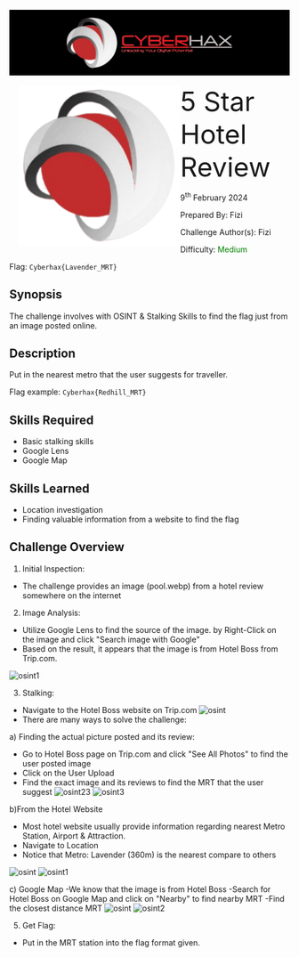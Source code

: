 ![img](../../assets/banner.png)

<img src="../../assets/cyberhax.png" style="margin-left: 20px; zoom: 80%;" align=left />
<font size="10">5 Star Hotel Review</font>

9<sup>th</sup> February 2024

​Prepared By: Fizi

​Challenge Author(s): Fizi

​Difficulty: <font color=green>Medium</font>

Flag: `Cyberhax{Lavender_MRT}`

## Synopsis

The challenge involves with OSINT & Stalking Skills to find the flag just from an image posted online.

## Description

Put in the nearest metro that the user suggests for traveller.

Flag example: `Cyberhax{Redhill_MRT}`


## Skills Required

- Basic stalking skills
- Google Lens 
- Google Map

## Skills Learned

- Location investigation
- Finding valuable information from a website to find the flag

## Challenge Overview

1. Initial Inspection:
  - The challenge provides an image (pool.webp) from a hotel review somewhere on the internet

2. Image Analysis:
  - Utilize Google Lens to find the source of the image. by Right-Click on the image and click "Search image with Google"
  - Based on the result, it appears that the image is from Hotel Boss from Trip.com.

![osint1](https://github.com/FROST8ytes/Cyberhax-Hacking-101/assets/131322679/3541c9e1-6fe0-4168-b7b9-f05856ac6109)


3. Stalking:
  - Navigate to the Hotel Boss website on Trip.com
    ![osint](https://github.com/FROST8ytes/Cyberhax-Hacking-101/assets/131322679/3eadd334-d502-4634-bfc1-80e6dbc4ec16)
  - There are many ways to solve the challenge:

a) Finding the actual picture posted and its review:
- Go to Hotel Boss page on Trip.com and click "See All Photos" to find the user posted image
- Click on the User Upload 
- Find the exact image and its reviews to find the MRT that the user suggest
![osint23](https://github.com/FROST8ytes/Cyberhax-Hacking-101/assets/131322679/04573c0a-c2d8-4e09-a166-4495ef66db6e)
![osint3](https://github.com/FROST8ytes/Cyberhax-Hacking-101/assets/131322679/c64cd5f8-fd73-4669-b433-ca6032570b22)

b)From the Hotel Website
- Most hotel website usually provide information regarding nearest Metro Station, Airport & Attraction.
- Navigate to Location
- Notice that Metro: Lavender (360m) is the nearest compare to others
  
![osint](https://github.com/FROST8ytes/Cyberhax-Hacking-101/assets/131322679/263f073d-cf8b-4f52-ba4b-ef4429d15aae)
![osint1](https://github.com/FROST8ytes/Cyberhax-Hacking-101/assets/131322679/73a9b51f-5028-486c-bdcb-ab3daafada24)

c) Google Map
-We know that the image is from Hotel Boss
-Search for Hotel Boss on Google Map and click on "Nearby" to find nearby MRT
-Find the closest distance MRT
![osint](https://github.com/FROST8ytes/Cyberhax-Hacking-101/assets/131322679/35047f74-9c12-4a59-9623-a4046fa96400)
![osint2](https://github.com/FROST8ytes/Cyberhax-Hacking-101/assets/131322679/4c5d9865-c0fc-4553-b828-3d90d19ead8f)


5. Get Flag:
  - Put in the MRT station into the flag format given.
